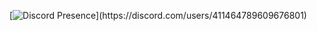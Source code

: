 [![Discord Presence](https://lanyard-profile-readme.vercel.app/api/411464789609676801?theme=light&bg=809ecf&animated=false&hideDiscrim=true&borderRadius=30px&idleMessage=Probably%20doing%20something%20else...)](https://discord.com/users/411464789609676801)
